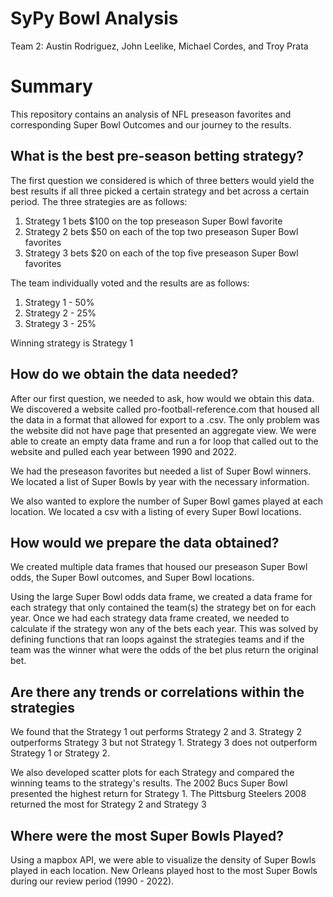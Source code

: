 # SyPy Bowl Analysis

Team 2: Austin Rodriguez, John Leelike, Michael Cordes, and Troy Prata


# Summary

This repository contains an analysis of NFL preseason favorites and corresponding Super Bowl Outcomes and our journey to the results.

## What is the best pre-season betting strategy?
The first question we considered is which of three betters would yield the best results if all three picked a certain strategy and bet across a certain period.  The three strategies are as follows:

 1. Strategy 1 bets $100 on the top preseason Super Bowl favorite
 2. Strategy 2 bets $50 on each of the top two preseason Super Bowl favorites
 3. Strategy 3 bets $20 on each of the top five preseason Super Bowl favorites

The team individually voted and the results are as follows:

 1. Strategy 1 - 50%
 2. Strategy 2 - 25%
 3. Strategy 3 - 25%

Winning strategy is Strategy 1

## How do we obtain the data needed?

After our first question, we needed to ask, how would we obtain this data.  We discovered a website called pro-football-reference.com that housed all the data in a format that allowed for export to a .csv.  The only problem was the website did not have page that presented an aggregate view.  We were able to create an empty data frame and run a for loop that called out to the website and pulled each year between 1990 and 2022.

We had the preseason favorites but needed a list of Super Bowl winners. We located a list of Super Bowls by year with the necessary information.  

We also wanted to explore the number of Super Bowl games played at each location.  We located a csv with a listing of every Super Bowl locations. 

## How would we prepare the data obtained?

We created multiple data frames that housed our preseason Super Bowl odds, the Super Bowl outcomes, and Super Bowl locations.

Using the large Super Bowl odds data frame, we created a data frame for each strategy that only contained the team(s) the strategy bet on for each year.  Once we had each strategy data frame created, we needed to calculate if the strategy won any of the bets each year.  This was solved by defining functions that ran loops against the strategies teams and if the team was the winner what were the odds of the bet plus return the original bet. 

## Are there any trends or correlations within the strategies 

We found that the Strategy 1 out performs Strategy 2 and 3.  Strategy 2 outperforms Strategy 3 but not Strategy 1. Strategy 3 does not outperform Strategy 1 or Strategy 2.

We also developed scatter plots for each Strategy and compared the winning teams to the strategy's results.  The 2002 Bucs Super Bowl presented the highest return for Strategy 1.  The Pittsburg Steelers 2008 returned the most for Strategy 2 and Strategy 3

## Where were the most Super Bowls Played?

Using a mapbox API, we were able to visualize the density of Super Bowls played in each location.   New Orleans played host to the most Super Bowls during our review period (1990 - 2022).
